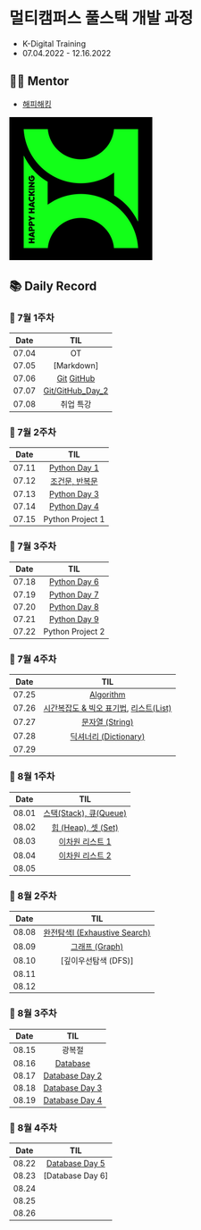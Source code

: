 # 멀티캠퍼스 풀스택 개발 과정

- K-Digital Training
- 07.04.2022 - 12.16.2022



## 👨‍💻 Mentor

- [해피해킹](https://www.hphk.kr/)

![HPHK_image](README.assets/HPHK_image.png)



## 📚 Daily Record

### 📓 7월 1주차

| Date  |                             TIL                              |
| :---: | :----------------------------------------------------------: |
| 07.04 |                              OT                              |
| 07.05 |                          [Markdown]                          |
| 07.06 | [Git](https://github.com/snnzzoo/TIL/blob/master/220706/Git_selfstudy.md) [GitHub](https://github.com/snnzzoo/TIL/blob/master/220706/GitHub_selfstudy.md) |
| 07.07 | [Git/GitHub_Day_2](https://github.com/snnzzoo/TIL/blob/master/220707/Git_GitHub_Day2.md) |
| 07.08 |                          취업 특강                           |



### 📓 7월 2주차

| Date  |                             TIL                              |
| :---: | :----------------------------------------------------------: |
| 07.11 | [Python Day 1](https://github.com/snnzzoo/TIL/tree/master/220711) |
| 07.12 | [조건문, 반복문](https://github.com/snnzzoo/TIL/tree/master/220712) |
| 07.13 | [Python Day 3](https://github.com/snnzzoo/TIL/tree/master/220713) |
| 07.14 | [Python Day 4](https://github.com/snnzzoo/TIL/tree/master/220714) |
| 07.15 |                       Python Project 1                       |



### 📓 7월 3주차

| Date  |                             TIL                              |
| :---: | :----------------------------------------------------------: |
| 07.18 | [Python Day 6](https://github.com/snnzzoo/TIL/tree/master/220718) |
| 07.19 | [Python Day 7](https://github.com/snnzzoo/TIL/tree/master/220719) |
| 07.20 | [Python Day 8](https://github.com/snnzzoo/TIL/tree/master/220720) |
| 07.21 | [Python Day 9](https://github.com/snnzzoo/TIL/tree/master/220721) |
| 07.22 |                       Python Project 2                       |



### 📓 7월 4주차

| Date  |                             TIL                              |
| :---: | :----------------------------------------------------------: |
| 07.25 | [Algorithm](https://github.com/snnzzoo/TIL/tree/master/220725) |
| 07.26 | [시간복잡도 & 빅오 표기법](https://github.com/snnzzoo/TIL/tree/master/220726), [리스트(List)](https://github.com/snnzzoo/TIL/blob/master/220726/%EB%A6%AC%EC%8A%A4%ED%8A%B8(List).md) |
| 07.27 | [문자열 (String)](https://github.com/snnzzoo/TIL/tree/master/220727) |
| 07.28 | [딕셔너리 (Dictionary)](https://github.com/snnzzoo/TIL/tree/master/220728) |
| 07.29 |                                                              |



### 📓 8월 1주차

| Date  |                             TIL                              |
| :---: | :----------------------------------------------------------: |
| 08.01 | [스택(Stack), 큐(Queue)](https://github.com/snnzzoo/TIL/tree/master/220801) |
| 08.02 | [힙 (Heap), 셋 (Set)](https://github.com/snnzzoo/TIL/tree/master/220802) |
| 08.03 | [이차원 리스트 1](https://github.com/snnzzoo/TIL/tree/master/220803) |
| 08.04 | [이차원 리스트 2](https://github.com/snnzzoo/TIL/tree/master/220804) |
| 08.05 |                                                              |



### 📓 8월 2주차

| Date  |                             TIL                              |
| :---: | :----------------------------------------------------------: |
| 08.08 | [완전탐색I (Exhaustive Search)](https://github.com/snnzzoo/TIL/tree/master/220808) |
| 08.09 | [그래프 (Graph)](https://github.com/snnzzoo/TIL/tree/master/220809) |
| 08.10 |                     [깊이우선탐색 (DFS)]                     |
| 08.11 |                                                              |
| 08.12 |                                                              |



### 📓 8월 3주차

| Date  |                             TIL                              |
| :---: | :----------------------------------------------------------: |
| 08.15 |                            광복절                            |
| 08.16 | [Database](https://github.com/snnzzoo/TIL/tree/master/220816) |
| 08.17 | [Database Day 2](https://github.com/snnzzoo/TIL/tree/master/220817) |
| 08.18 | [Database Day 3](https://github.com/snnzzoo/TIL/tree/master/220818) |
| 08.19 | [Database Day 4](https://github.com/snnzzoo/TIL/tree/master/220819) |



### 📓 8월 4주차

| Date  |                             TIL                              |
| :---: | :----------------------------------------------------------: |
| 08.22 | [Database Day 5](https://github.com/snnzzoo/TIL/tree/master/220822) |
| 08.23 |                       [Database Day 6]                       |
| 08.24 |                                                              |
| 08.25 |                                                              |
| 08.26 |                                                              |
